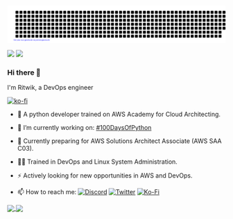 ![gitartwork](gitartwork.svg)

![](https://komarev.com/ghpvc/?username=ritw237&color=blueviolet&style=plastic)
![](https://visitor-badge.glitch.me/badge?page_id=ritw237.ritw237)

### Hi there 👋
I'm Ritwik, a DevOps engineer 



[![ko-fi](https://ko-fi.com/img/githubbutton_sm.svg)](https://ko-fi.com/S6S2IKAO0)
- 🐉 A python developer trained on AWS Academy for Cloud Architecting. 
- 🔭 I’m currently working on: [#100DaysOfPython](https://github.com/ritw237/100-Days-Of-Python)
- 🌱 Currently preparing for AWS Solutions Architect Associate (AWS SAA C03). 
- 👨‍💻 Trained in DevOps and Linux System Administration. 
- ⚡ Actively looking for new opportunities in AWS and DevOps.


- 📫 How to reach me: 
  [![Discord](https://img.shields.io/badge/Discord-7289DA?style=for-the-badge&logo=discord&logoColor=white)](https://discord.com/users/RitwikSrivastava#0369)
  [![Twitter](https://img.shields.io/badge/Twitter-1DA1F2?style=for-the-badge&logo=twitter&logoColor=white)](https://twitter.com/ritwiksrivast11)
  [![Ko-Fi](https://img.shields.io/badge/Ko--fi-F16061?style=for-the-badge&logo=ko-fi&logoColor=white)](https://ko-fi.com/S6S2IKAO0)




<a href="https://github.com/ritw237">
  <img align="center" width="400"  src="https://github-readme-stats.vercel.app/api?username=ritw237&show_icons=true&theme=tokyonight" />
</a>
<a href="https://github.com/ritw237">
  <img align="center" width="400" src="https://github-readme-streak-stats.herokuapp.com/?user=ritw237&theme=dark" />
</a>






<!--
**ritw237/ritw237** is a ✨ _special_ ✨ repository because its `README.md` (this file) appears on your GitHub profile.

Here are some ideas to get you started:

- 🔭 I’m currently working on ...
- 🌱 I’m currently learning ...
- 👯 I’m looking to collaborate on ...
- 🤔 I’m looking for help with ...
- 💬 Ask me about ...
- 📫 How to reach me: ...
- 😄 Pronouns: ...
- ⚡ Fun fact: ...
-->
